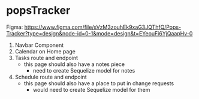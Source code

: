 # popsTracker

Figma: https://www.figma.com/file/sVzM3zouhEk9xaG3JQThfQ/Pops-Tracker?type=design&node-id=0-1&mode=design&t=EYeouFi6YjQaapHv-0 

1. Navbar Component
2. Calendar on Home page
3. Tasks route and endpoint
    - this page should also have a notes piece
        - need to create Sequelize model for notes
4. Schedule route and endpoint
    - this page should also have a place to put in change requests
        - would need to create Sequelize model for them